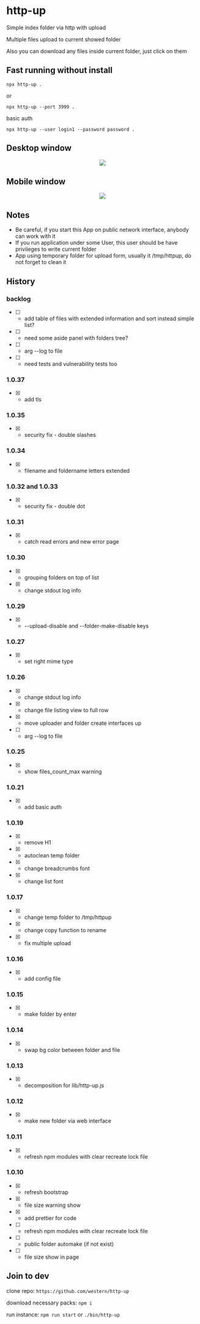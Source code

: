 # http-up

Simple index folder via http with upload

Multiple files upload to current showed folder

Also you can download any files inside current folder, just click on them

## Fast running without install

`npx http-up .`

or

`npx http-up --port 3999 .`

basic auth

`npx http-up --user login1 --password password .`

## Desktop window
<p align="center">
  <img src="https://github.com/western/http-up/blob/dev/doc/screen.png?raw=true&34" />
</p>

## Mobile window
<p align="center">
  <img src="https://github.com/western/http-up/blob/dev/doc/screen_mobile.png?raw=true&34" />
</p>

## Notes

- Be careful, if you start this App on public network interface, anybody can work with it
- If you run application under some User, this user should be have privileges to write current folder
- App using temporary folder for upload form, usually it /tmp/httpup, do not forget to clean it

## History

### backlog
- [ ] - add table of files with extended information and sort instead simple list?
- [ ] - need some aside panel with folders tree?
- [ ] - arg --log to file
- [ ] - need tests and vulnerability tests too


### 1.0.37
- [x] - add tls

### 1.0.35
- [x] - security fix - double slashes

### 1.0.34
- [x] - filename and foldername letters extended

### 1.0.32 and 1.0.33
- [x] - security fix - double dot

### 1.0.31
- [x] - catch read errors and new error page

### 1.0.30
- [x] - grouping folders on top of list
- [x] - change stdout log info

### 1.0.29
- [x] - --upload-disable and --folder-make-disable keys

### 1.0.27
- [x] - set right mime type

### 1.0.26
- [x] - change stdout log info
- [x] - change file listing view to full row
- [x] - move uploader and folder create interfaces up
- [ ] - arg --log to file

### 1.0.25
- [x] - show files_count_max warning

### 1.0.21
- [x] - add basic auth

### 1.0.19
- [x] - remove H1
- [x] - autoclean temp folder
- [x] - change breadcrumbs font
- [x] - change list font

### 1.0.17
- [x] - change temp folder to /tmp/httpup
- [x] - change copy function to rename
- [x] - fix multiple upload

### 1.0.16
- [x] - add config file

### 1.0.15
- [x] - make folder by enter

### 1.0.14
- [x] - swap bg color between folder and file

### 1.0.13
- [x] - decomposition for lib/http-up.js

### 1.0.12
- [x] - make new folder via web interface

### 1.0.11
- [x] - refresh npm modules with clear recreate lock file

### 1.0.10
- [x] - refresh bootstrap
- [x] - file size warning show
- [x] - add prettier for code
- [ ] - refresh npm modules with clear recreate lock file
- [ ] - public folder automake (if not exist)
- [ ] - file size show in page


## Join to dev

clone repo:
`https://github.com/western/http-up`

download necessary packs:
`npm i`

run instance:
`npm run start` or `./bin/http-up`
